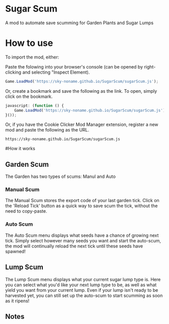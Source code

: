 # Sugar Scum
A mod to automate save scumming for Garden Plants and Sugar Lumps

# How to use
To import the mod, either:

Paste the folowing into your browser's console (can be opened by right-clicking and selecting "Inspect Element).
```javascript
Game.LoadMod('https://sky-noname.github.io/SugarScum/sugarScum.js');
```

Or, create a bookmark and save the following as the link. To open, simply click on the bookmark.
```javascript
javascript: (function () {
    Game.LoadMod('https://sky-noname.github.io/SugarScum/sugarScum.js');
}());
```

Or, if you have the Cookie Clicker Mod Manager extension, register a new mod and paste the following as the URL.
```
https://sky-noname.github.io/SugarScum/sugarScum.js
```

#How it works
## Garden Scum
The Garden has two types of scums: Manul and Auto
### Manual Scum
The Manual Scum stores the export code of your last garden tick. Click on the 'Reload Tick' button as a quick way to save scum the tick, without the need to copy-paste.

### Auto Scum
The Auto Scum menu displays what seeds have a chance of growing next tick. Simply select however many seeds you want and start the auto-scum, the mod will continually reload the next tick until these seeds have spawned!

## Lump Scum
The Lump Scum menu displays what your current sugar lump type is. Here you can select what you'd like your next lump type to be, as well as what yield you want from your current lump. Even if your lump isn't ready to be harvested yet, you can still set up the auto-scum to start scumming as soon as it ripens!

## Notes
